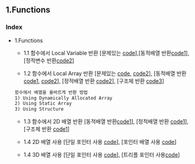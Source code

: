 ## 1.Functions
### Index
* 1.Functions
   * 1.1 함수에서 Local Variable 반환 [문제있는 [code](https://github.com/csbyun-data/CPP-Pro/blob/main/chap01/Function/Return_Local_Variable1.cppp)],[동적배열 반환[code1](https://github.com/csbyun-data/CPP-Pro/blob/main/chap01/Function/Return_Dynamic_Array2.cpp)], [정적변수 반환[code2](https://github.com/csbyun-data/CPP-Pro/blob/main/chap01/Function/Return_Static_Variable1.cpp)]

   * 1.2 함수에서 Local Array 반환 [문제있는 [code](https://github.com/csbyun-data/CPP-Pro/blob/main/chap01/Function/Return_Local_Array1.cpp), [code2](https://github.com/csbyun-data/CPP-Pro/blob/main/chap01/Function/Return_Local_Pointer1.cpp)], [동적배열 반환[code1](https://github.com/csbyun-data/CPP-Pro/blob/main/chap01/Function/Return_Dynamic_Array1.cpp), [code2](https://github.com/csbyun-data/CPP-Pro/blob/main/chap01/Function/Return_Dynamic_Array3.cpp)], [정적배열 반환 [code2](https://github.com/csbyun-data/CPP-Pro/blob/main/chap01/Function/Return_Static_Array1.cpp)], [구조체 반환 [code3](https://github.com/csbyun-data/CPP-Pro/blob/main/chap01/Function/Return_Struct_Array1.cpp)]
    ```txt
    함수에서 배열을 올바르게 반환 방법
    1) Using Dynamically Allocated Array
    2) Using Static Array
    3) Using Structure
    ```
    * 1.3 함수에서 2D 배열 반환 [동적배열 반환[code1](https://github.com/csbyun-data/CPP-Pro/blob/main/chap01/Function/Return_Dynamic_2D_Array1.cpp)], [정적배열 반환 [code1](https://github.com/csbyun-data/CPP-Pro/blob/main/chap01/Function/Return_Static_2D_Array1.cpp)], [구조체 반환 [code1](https://github.com/csbyun-data/CPP-Pro/blob/main/chap01/Function/Return_Struct_2D_Array1.cpp)]

    * 1.4 2D 배열 사용 [단일 포인터 사용 [code]()], [포인터 배열 사용 [code]()]
    * 1.4 3D 배열 사용 [단일 포인터 사용 [code](https://github.com/csbyun-data/CPP-Pro/blob/main/chap01/Function/Single_Pointer_3D.cpp)], [트리플 포인터 사용[code](https://github.com/csbyun-data/CPP-Pro/blob/main/chap01/Function/Triple_Pointer_3D.cpp)]
